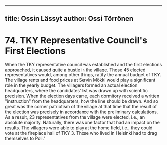 
---
title: Ossin Lässyt
author: Ossi Törrönen
---

    
# 74. TKY Representative Council's First Elections

When the TKY representative council was established and the first elections approached, it caused quite a bustle in the village. Those 45 elected representatives would, among other things, ratify the annual budget of TKY. The village rents and food prices at Servin Mökki would play a significant role in the yearly budget. The villagers formed an actual election headquarters, where the candidates' list was drawn up with scientific precision. When the election days came, each dormitory received a written "instruction" from the headquarters, how the line should be drawn. And so great was the corner patriotism of the village at that time that the result of the election was precisely in accordance with the preliminary calculations. As a result, 23 representatives from the village were elected, i.e., an absolute majority. Naturally, there was one factor that had an impact on the results. The villagers were able to play at the home field, i.e., they could vote at the fireplace hall of TKY 3. Those who lived in Helsinki had to drag themselves to Poli."

